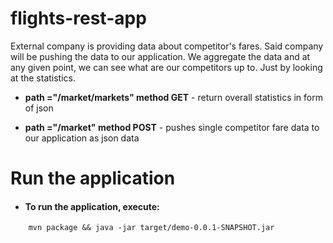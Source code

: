 # flights-rest-app

External company is providing data about competitor's fares.
Said company will be pushing the data to our application. We aggregate the data and at any given point, we
can see what are our competitors up to. Just by looking at the statistics.



-  **path ="/market/markets" method GET** - return overall statistics in form of json

-  **path ="/market" method POST** - pushes single competitor fare data to our application
     as json data 



# Run the application

- #### To run the application, execute:


```
    mvn package && java -jar target/demo-0.0.1-SNAPSHOT.jar
```

